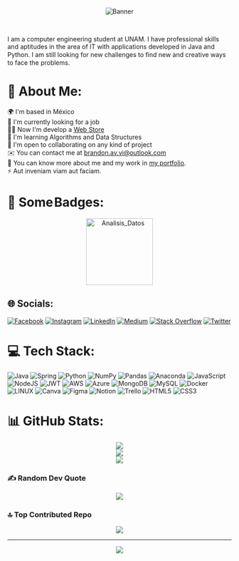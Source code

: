 
<br>
<p align="center">
  <img src="https://github.com/LanIkari/BrandonAV-Portfolio/assets/42923366/5c348dc5-cdfd-40b1-a187-975dbff4fefc" alt="Banner" style=""/>
</p>
<br>

<!-- <h1 align="center" >Hi 👋 My name is Brandon Avendaño Villegas
<p align="center"> 🖥️ Computer Engineering 🖥️ </p></h1> -->

I am a computer engineering student at UNAM. I have professional skills and aptitudes in the area of IT with applications developed in Java and Python. I am still looking for new challenges to ﬁnd new and creative ways to face the problems.

# 💫 About Me:

🌍 I'm based in México<br>🔭 I'm currently looking for a job <br>👨‍💻 Now I'm develop a [Web Store](https://github.com/LanIkari/PoyoStore)<br>🌱 I'm learning Algorithms and Data Structures<br>🤝 I'm open to collaborating on any kind of project<br>✉️ You can contact me at brandon.av.vi@outlook.com<br> 💼 You can know more about me and my work in [my portfolio](https://lanikari.github.io/BrandonAV-Portfolio/).<br>⚡️ Aut inveniam viam aut faciam.

# 🥇 Some Badges:
<div align="center">
<a href="https://www.credly.com/badges/7477f64a-73c6-41af-b93d-06d52969d207/public_url" target="_blank"><img aling="center" width="150" height="150" src="https://github.com/LanIkari/BrandonAV-Portfolio/assets/42923366/be27c2b6-6c24-4a6c-be09-953122dcff10" alt="Analisis_Datos"/></a>
</div> 

## 🌐 Socials:

[![Facebook](https://img.shields.io/badge/Facebook-%231877F2.svg?logo=Facebook&logoColor=white)](https://facebook.com/BrandonAvendanoVillegas) [![Instagram](https://img.shields.io/badge/Instagram-%23E4405F.svg?logo=Instagram&logoColor=white)](https://instagram.com/lan_ikari) [![LinkedIn](https://img.shields.io/badge/LinkedIn-%230077B5.svg?logo=linkedin&logoColor=white)](https://linkedin.com/in/brandon-avendano-villegas) [![Medium](https://img.shields.io/badge/Medium-12100E?logo=medium&logoColor=white)](https://medium.com/@@brandonavendano087) [![Stack Overflow](https://img.shields.io/badge/-Stackoverflow-FE7A16?logo=stack-overflow&logoColor=white)](https://stackoverflow.com/users/21828986) [![Twitter](https://img.shields.io/badge/Twitter-%231DA1F2.svg?logo=Twitter&logoColor=white)](https://twitter.com/Brandon_Ikari)

# 💻 Tech Stack:

![Java](https://img.shields.io/badge/java-%23ED8B00.svg?style=for-the-badge&logo=java&logoColor=white) ![Spring](https://img.shields.io/badge/spring-%236DB33F.svg?style=for-the-badge&logo=spring&logoColor=white) ![Python](https://img.shields.io/badge/python-3670A0?style=for-the-badge&logo=python&logoColor=ffdd54) ![NumPy](https://img.shields.io/badge/numpy-%23013243.svg?style=for-the-badge&logo=numpy&logoColor=white) ![Pandas](https://img.shields.io/badge/pandas-%23150458.svg?style=for-the-badge&logo=pandas&logoColor=white) ![Anaconda](https://img.shields.io/badge/Anaconda-%2344A833.svg?style=for-the-badge&logo=anaconda&logoColor=white) ![JavaScript](https://img.shields.io/badge/javascript-%23323330.svg?style=for-the-badge&logo=javascript&logoColor=%23F7DF1E) ![NodeJS](https://img.shields.io/badge/node.js-6DA55F?style=for-the-badge&logo=node.js&logoColor=white) ![JWT](https://img.shields.io/badge/JWT-black?style=for-the-badge&logo=JSON%20web%20tokens) ![AWS](https://img.shields.io/badge/AWS-%23FF9900.svg?style=for-the-badge&logo=amazon-aws&logoColor=white) ![Azure](https://img.shields.io/badge/azure-%230072C6.svg?style=for-the-badge&logo=azure-devops&logoColor=white) ![MongoDB](https://img.shields.io/badge/MongoDB-%234ea94b.svg?style=for-the-badge&logo=mongodb&logoColor=white) ![MySQL](https://img.shields.io/badge/mysql-%2300f.svg?style=for-the-badge&logo=mysql&logoColor=white) ![Docker](https://img.shields.io/badge/docker-%230db7ed.svg?style=for-the-badge&logo=docker&logoColor=white) ![LINUX](https://img.shields.io/badge/Linux-FCC624?style=for-the-badge&logo=linux&logoColor=black) ![Canva](https://img.shields.io/badge/Canva-%2300C4CC.svg?style=for-the-badge&logo=Canva&logoColor=white) ![Figma](https://img.shields.io/badge/figma-%23F24E1E.svg?style=for-the-badge&logo=figma&logoColor=white) ![Notion](https://img.shields.io/badge/Notion-%23000000.svg?style=for-the-badge&logo=notion&logoColor=white) ![Trello](https://img.shields.io/badge/Trello-%23026AA7.svg?style=for-the-badge&logo=Trello&logoColor=white) ![HTML5](https://img.shields.io/badge/html5-%23E34F26.svg?style=for-the-badge&logo=html5&logoColor=white) ![CSS3](https://img.shields.io/badge/css3-%231572B6.svg?style=for-the-badge&logo=css3&logoColor=white)



# 📊 GitHub Stats:
<div align="center">

![](https://github-readme-stats.vercel.app/api?username=LanIkari&theme=monokai&hide_border=false&include_all_commits=false&count_private=false)<br/>
![](https://github-readme-streak-stats.herokuapp.com/?user=LanIkari&theme=monokai&hide_border=false)<br/>
![](https://github-readme-stats.vercel.app/api/top-langs/?username=LanIkari&theme=monokai&hide_border=false&include_all_commits=false&count_private=false&layout=compact)

</div>

### ✍️ Random Dev Quote

<div align="center">

![](https://quotes-github-readme.vercel.app/api?type=horizontal&theme=radical)

</div>

### 🔝 Top Contributed Repo

<div align="center">

![](https://github-contributor-stats.vercel.app/api?username=LanIkari&limit=5&theme=monokai&combine_all_yearly_contributions=true)

</div>

---
<div align="center">

[![](https://visitcount.itsvg.in/api?id=LanIkari&icon=0&color=5)](https://visitcount.itsvg.in)
</div>
<!-- Proudly created with GPRM ( https://gprm.itsvg.in ) -->
